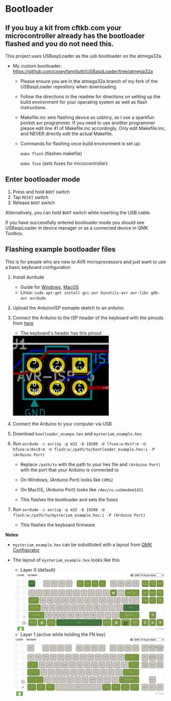 # Bootloader

## If you buy a kit from cftkb.com your microcontroller already has the bootloader flashed and you do not need this.

This project uses USBaspLoader as the usb bootloader on the atmega32a.
- My custom bootloader:   
https://github.com/coseyfannitutti/USBaspLoader/tree/atmega32a
  - Please ensure you are in the atmega32a branch of my fork of the USBaspLoader repository when downloading.
  - Follow the directions in the readme for directions on setting up the build environment for your operating system as well as flash instructions.
  - Makefile.inc sets flashing device as usbtiny, as I use a sparkfun pocket avr programmer. If you need to use another programmer please edit line 41 of Makefile.inc accordingly. Only edit Makefile.inc, and NEVER directly edit the actual Makefile.
  - Commands for flashing once build environment is set up:
  
	```make flash``` (flashes makefile)
  
  	```make fuse``` (sets fuses for microcontroller)
  
## Enter bootloader mode
1. Press and hold ```BOOT``` switch
2. Tap ```RESET``` switch
3. Release ```BOOT``` switch

Alternatively, you can hold ```BOOT``` switch while inserting the USB cable.

If you have successfully entered bootloader mode you should see USBaspLoader in device manager or as a connected device in QMK Toolbox.

## Flashing example bootloader files

This is for people who are new to AVR microprocessors and just want to use a basic keyboard configuration

1. Install Avrdude 
   * Guide for [Windows](http://ladyada.net/learn/avr/setup-win.html), [MacOS](https://www.ladyada.net/learn/avr/setup-mac.html)
   * Linux: ```sudo apt-get install gcc-avr binutils-avr avr-libc gdb-avr avrdude```

2. Upload the ArduinoISP exmaple sketch to an arduino

3. Connect the Arduino to the ISP header of the keyboard with the pinouts from [here](https://www.arduino.cc/en/pmwiki.php?n=Tutorial/ArduinoISP)

   * The keyboard's header has this pinout 
   <img src="./images/mysterium-isp-header.png" alt="drawing" width="300">

4. Connect the Arduino to your computer via USB

5. Download ```bootloader_exampe.hex``` and ```mysterium_example.hex```

6. Run ```avrdude -c avrisp -p m32 -b 19200 -U lfuse:w:0x1f:m -U hfuse:w:0xc0:m -U flash:w:/path/to/bootloader_example.hex:i -P (Arduino Port)```

   * Replace ```/path/to``` with the path to your hex file and ```(Arduino Port)``` with the port that your Arduino is connected to

   * On Windows, (Arduino Port) looks like ```COM12```

   * On MacOS, (Arduino Port) looks like ```/dev/cu.usbmodem1421```

   * This flashes the bootloader and sets the fuses

7. Run ```avrdude -c avrisp -p m32 -b 19200 -U flash:w:/path/to/mysterium_example.hex:i -P (Arduino Port)```
    * This flashes the keyboard firmware

**Notes**
* ```mysterium_example.hex``` can be substituted with a layout from [QMK Configurator](https://config.qmk.fm/#/coseyfannitutti/mysterium/LAYOUT_tkl_ansi)

* The layout of ```mysterium_example.hex``` looks like this
   * Layer 0 (default) 
   <img src="./images/example-layer-0.png" alt="drawing" width="600">
   
   * Layer 1 (active while holding the FN key)
   <img src="./images/example-layer-1.png" alt="drawing" width="600">


